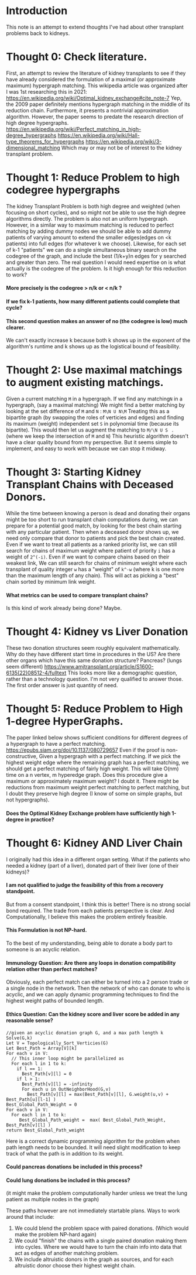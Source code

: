 # Introduction
This note is an attempt to extend thoughts I've had about other transplant problems back to kidneys.

# Thought 0: Check literature.
First, an attempt to review the literature of kidney transplants to see 
if they have already considered the formulation of a maximal (or approximate maximum) hypergraph matching.
This wikipedia article was organized after I was 1st researching this in 2021:
https://en.wikipedia.org/wiki/Optimal_kidney_exchange#cite_note-7
Yep, the 2009 paper definitely mentions hypergraph matching in the middle of its reduction chain.
Furthermore, it presents a nontrivial approximation algorithm.
However, the paper seems to predate the research direction of high degree hypergraphs.
https://en.wikipedia.org/wiki/Perfect_matching_in_high-degree_hypergraphs
https://en.wikipedia.org/wiki/Hall-type_theorems_for_hypergraphs
https://en.wikipedia.org/wiki/3-dimensional_matching
Which may or may not be of interest to the kidney transplant problem.

# Thought 1: Reduce Problem to high codegree hypergraphs
The kidney Transplant Problem is both high degree and weighted (when focusing on short cycles),
and so might not be able to use the high degree algorithms directly. 
The problem is also not an uniform hypergraph.
However, in a similar way to maximum matching is reduced to perfect matching by adding dummy nodes we
should be able to add dummy patients of varying amount to extend the smaller edges(edges on <k patients)
into full edges (for whatever k we choose).
Likewise, for each set of k-1 "patients" we can do a single simultaneous binary search on
the codegree of the graph, and include the best (1/k+y)n edges for y searched and greater than zero.
The real question I would need expertise on is what actually is the codegree of the problem.
Is it high enough for this reduction to work?
#### More precisely is the codegree > n/k or < n/k ?
#### If we fix k-1 patients, how many different patients could complete that cycle?
#### This second question makes an answer of no (the codegree is low) much clearer.
We can't exactly increase k because both k shows up in the exponent of the algorithm's runtime
and k shows up as the logistical bound of feasibility.

# Thought 2: Use maximal matchings to augment existing matchings.
Given a current matching ```M``` in a hypergraph.
If we find any matching```N``` in a hypergraph, (say a maximal matching)
We might find a better matching by looking at the set difference of ```M``` and ```N``` :
 ```M\N U N\M``` Treating this as a bipartite graph (by swapping the roles of verticies and edges)
and finding its maximum (weight) independent set ```S``` in polynomial time (because its bipartite).
This would then let us augment the matching to ```M/\N U S ``` . (where we keep the intersection of ```M``` and ```N```)
This heuristic algorithm doesn't have a clear quality bound from my perspective.
But it seems simple to implement, and easy to work with because we can stop it midway.

# Thought 3: Starting Kidney Transplant Chains with Deceased Donors.
While the time between knowing a person is dead and donating their organs might be too short to run transplant chain computations during,
we can prepare for a potential good match, by looking for the best chain starting with any particular patient.
Then when a deceased donor shows up, we need only compare that donor to patients and pick the best chain created.
Even if we want to treat all patients as a ranked priority list,
we can still search for chains of maximum weight where patient of priority ```i``` has a weight of ```2^(-i)```.
Even if we want to compare chains based on their weakest link,
We can still search for chains of minimum weight where each transplant of quality integer ```w``` has a "weight" of ```k^-w``` (where k is one more than the maximum length of any chain). 
This will act as picking a "best" chain sorted by minimum link weight.
#### What metrics can be used to compare transplant chains?
Is this kind of work already being done? Maybe.

# Thought 4: Kidney vs Liver Donation
These two donation structures seem roughly equivalent mathematically.
Why do they have different start time in procedures in the US?
Are there other organs which have this same donation structure?
Pancreas? (lungs seem different)
https://www.amjtransplant.org/article/S1600-6135(22)08512-4/fulltext
This looks more like a demographic question, rather than a technology question.
I'm not very qualified to answer those.
The first order answer is just quantity of need.

# Thought 5: Reduce Problem to High 1-degree HyperGraphs.
The paper linked below shows sufficient conditions for 
different degrees of a hypergraph to have a perfect matching.
https://epubs.siam.org/doi/10.1137/080729657
Even if the proof is non-constructive,
Given a hypergraph with a perfect matching.
If we pick the highest weight edge where the remaining graph has a perfect matching,
we should get a perfect matching of fairly high weight.
This will take O(nm) time on a n vertex, m hyperedge graph.
Does this procedure give a maximum or approximately maximum weight? I doubt it.
There might be reductions from maximum weight perfect matching to perfect matching,
but I doubt they preserve high degree (I know of some on simple graphs, but not hypergraphs).
#### Does the Optimal Kidney Exchange problem have sufficiently high 1-degree in practice?

# Thought 6: Kidney AND Liver Chain
I originally had this idea in a different organ setting.
What if the patients who needed a kidney (part of a liver), donated part of their liver (one of their kidneys)?
#### I am not qualified to judge the feasibility of this from a recovery standpoint.
But from a consent standpoint, I think this is better!
There is no strong social bond required.
The trade from each patients perspective is clear.
And Computationally, I believe this makes the problem entirely feasible.
#### This Formulation is not NP-hard.
To the best of my understanding, being able to donate a body part to someone is an acyclic relation.
#### Immunology Question: Are there any loops in donation compatibility relation other than perfect matches?
Obviously, each perfect match can either be turned into a 2 person trade or a single node in the network.
Then the network of who can donate to who is acyclic, 
and we can apply dynamic programming techniques to find the highest weight paths of bounded length.
#### Ethics Question: Can the kidney score and liver score be added in any reasonable sense?
```
//given an acyclic donation graph G, and a max path length k
Solve(G,k)
Let V = Topologically_Sort_Verticies(G)
Let Best_Path = Array[V][k]
For each v in V:
  // This inner loop might be parallelized as
  For each l in 1 to k:
    if l == 1:
      Best_Path[v][l] = 0
    if l > 1:
      Best_Path[v][l] = -infinity
      For each u in OutNeighborHood(G,v)
        Best_Path[v][l] = max(Best_Path[v][l], G.weight(u,v) + Best_Path[u][l-1] )
Best_Global_Path_Weight = 0
For each v in V:
  For each l in 1 to k:
     Best_Global_Path_weight =  max( Best_Global_Path_Weight, Best_Path[v][l] )
return Best_Global_Path_weight
```
Here is a correct dynamic programming algorithm for the problem when path length needs to be bounded.
It will need slight modification to keep track of what the path is in addition to its weight.
#### Could pancreas donations be included in this process?
#### Could lung donations be included in this process?
(it might make the problem computationally harder 
unless we treat the lung patient as multiple nodes in the graph)

These paths however are not immediately startable plans.
Ways to work around that include:
1. We could blend the problem space with paired donations. (Which would make the problem NP-hard again)
2. We could "finish" the chains with a single paired donation making them into cycles. Where we would have to turn the chain info into data that act as edges of another matching problem.
3. We include altruistic donors in the graph as sources, and for each altruistic donor choose their highest weight chain.

    
    
